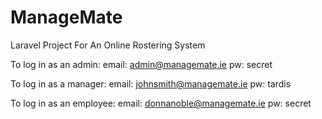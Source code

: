 # ManageMate
Laravel Project For An Online Rostering System



To log in as an admin:
email: admin@managemate.ie
pw: secret

To log in as a manager:
email: johnsmith@managemate.ie
pw: tardis

To log in as an employee:
email: donnanoble@managemate.ie
pw: secret
